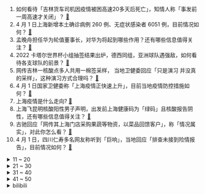 1. 如何看待「吉林货车司机因疫情被困高速20多天后死亡」，知情人称「事发前一周高速才关闭」？ [:link:](https://www.zhihu.com/question/525460645)
2. 4 月 1 日上海新增本土确诊病例 260 例、无症状感染者 6051 例，目前情况如何？ [:link:](https://www.zhihu.com/question/525540509)
3. 孟晚舟担任华为轮值董事长，对华为将起到哪些作用？还有哪些信息值得关注？ [:link:](https://www.zhihu.com/question/525502801)
4. 2022 卡塔尔世界杯小组抽签结果出炉，德西同组，亚洲球队遇强敌，如何看待各支球队的前景？ [:link:](https://www.zhihu.com/question/525519040)
5. 网传吉林一核酸点多人共用一棉签采样， 当地卫健委回应「只是演习 并没真的采样」，这种演习方式合理吗？ [:link:](https://www.zhihu.com/question/525400659)
6. 4 月 1 日国家卫健委称「上海疫情正快速上升」，目前当地疫情防控措施如何？ [:link:](https://www.zhihu.com/question/525452191)
7. 上海疫情是什么走向? [:link:](https://www.zhihu.com/question/524739674)
8. 上海飞昆明核酸阳性男子声明，出发前上海健康码为「绿码」且核酸报告阴性，还有哪些信息值得关注？ [:link:](https://www.zhihu.com/question/525211417)
9. 古驰回应「网传其上海门店采购果蔬等物资，以菜品回馈客户」，称「情况属实」，对此你怎么看？ [:link:](https://www.zhihu.com/question/525407075)
10. 4 月 1 日，四川仁寿多名网友称听到「巨响」，当地回应「排查未接到险情报告」，目前情况如何？ [:link:](https://www.zhihu.com/question/525417152)
<details>
<summary>11 ~ 20</summary>

11. 为什么朋友圈很少晒四年级以上的娃？ [:link:](https://www.zhihu.com/question/462953490)
12. 融创、佳兆业等 10 家房企停牌，延迟刊发 2021 年报，这可能会带来哪些影响？ [:link:](https://www.zhihu.com/question/525393623)
13. 成都发布提醒：前往过成都远洋太古里等多地的市民需尽快报备，配合防疫，目前当地新冠疫情情况如何？ [:link:](https://www.zhihu.com/question/525438958)
14. 女生是不是去大城市比较好找男朋友？ [:link:](https://www.zhihu.com/question/268150857)
15. 自闭症是一种什么样的病？可以治愈么？ [:link:](https://www.zhihu.com/question/496772360)
16. 历史上有哪些红极一时却最终消失了的产品和品牌？ [:link:](https://www.zhihu.com/question/29228007)
17. 如果台湾忽然对外宣称具备了核武技术，台海局势有什么新的可能？ [:link:](https://www.zhihu.com/question/42455396)
18. 如何看待媒体称「乌武装直升飞机进入俄领空袭击时造成该石油基地火灾」？ [:link:](https://www.zhihu.com/question/525411539)
19. 辞职了一个月，住男朋友家里，男朋友每天都催我找工作，每天内心都很纠结，怎么办？ [:link:](https://www.zhihu.com/question/525129034)
20. 4 月 2 日，是世界自闭症日，我们如何关爱来自星星的孩子？ [:link:](https://www.zhihu.com/question/525241089)
</details>
<details>
<summary>21 ~ 30</summary>

21. 为什么 LPL 已经四年三冠一亚了，却每年还要引入韩援呢？ [:link:](https://www.zhihu.com/question/517804099)
22. 俄方称美方用乌克兰人进行活体研究，真实性如何？此言论会对三方关系有怎样的影响？ [:link:](https://www.zhihu.com/question/525473955)
23. 美国计划未来数月内每天释放 100 万桶石油储备，消息人士称将达到 1.8 亿桶左右，会产生什么影响？ [:link:](https://www.zhihu.com/question/525226707)
24. 如何评价《原神》以修 bug 名义改八重神子的做法涉嫌违反日本法律一事？ [:link:](https://www.zhihu.com/question/525366357)
25. 如何看待数码博主表示「小米没能成为中国第一是因为模式太过超前，用户消费观不够成熟」？ [:link:](https://www.zhihu.com/question/525383636)
26. 欧盟称「将不惜一切代价重建太阳能制造业」，其中还有哪些信息值得关注？ [:link:](https://www.zhihu.com/question/525269748)
27. 如何看待华南农业大学2022年清明假期放假通知? [:link:](https://www.zhihu.com/question/525311402)
28. 吴尊友回应是否会出现疫情无法清零现象，「还是能够实现清零目标，难度更大了」，国内疫情清零可能需要多久？ [:link:](https://www.zhihu.com/question/525423112)
29. 网传京东裁员新招数，借口调查员工电脑后称未通过内部软件发送公司资料拒付补偿 N+1，真实情况是怎样的？ [:link:](https://www.zhihu.com/question/524971031)
30. 3 月 25 日俄国防部宣布「俄军将从现在起尽全力完成主要目标，彻底解放顿巴斯」，是降低目标了么？ [:link:](https://www.zhihu.com/question/524437597)
</details>
<details>
<summary>31 ~ 40</summary>

31. LOL 赛事官方称卫冕冠军 EDG 将无缘 2022 年 MSI，如何评价该战队的表现？ [:link:](https://www.zhihu.com/question/524966748)
32. 俄罗斯将只向友好国家以卢布和国家本币结算的方式出口粮食，如何看待这一举措？会带来哪些影响？ [:link:](https://www.zhihu.com/question/525408564)
33. 如果让顶级大力士穿上全套重甲使用长柄武器，狮虎还有可能战胜人吗？ [:link:](https://www.zhihu.com/question/523164547)
34. 如何评价虚拟偶像向晚称玩了15分钟《艾尔登法环》就退款了？ [:link:](https://www.zhihu.com/question/519814445)
35. 如何看待南奥塞梯有意加入俄罗斯，美国称 「不会承认公投结果」？ [:link:](https://www.zhihu.com/question/525193864)
36. 如何看待考研华科消化初试第一被刷? [:link:](https://www.zhihu.com/question/525267762)
37. 最好的笔记软件是什么？ [:link:](https://www.zhihu.com/question/499028200)
38. 宝宝「春捂」科学吗？春天孩子穿衣有哪些注意事项？ [:link:](https://www.zhihu.com/question/521099665)
39. 五部门拟规定剧本杀不得在除节假日外向未成年人提供，你是否支持？剧本杀相关 APP 也在规定范围内吗？ [:link:](https://www.zhihu.com/question/525471063)
40. 如何看待外交部回应「美方称乌克兰问题凸显中国对台湾构成严重威胁」，称「在台湾问题上拱火只会玩火自焚」？ [:link:](https://www.zhihu.com/question/524617588)
</details>
<details>
<summary>41 ~ 50</summary>

41. 我现在大一，觉得再继续读书也是前途渺茫，自己各种条件也不好，很自卑，我该怎么办？ [:link:](https://www.zhihu.com/question/525404730)
42. 衣柜里的很多衣服都只穿过几次，怎么避免冲动性买衣服？ [:link:](https://www.zhihu.com/question/21850167)
43. 考研中选择真的大于努力吗？ [:link:](https://www.zhihu.com/question/524044951)
44. 英语初学者，先背单词还是阅读？ [:link:](https://www.zhihu.com/question/428217587)
45. 有没有什么好的口粮茶叶推荐？ [:link:](https://www.zhihu.com/question/373555141)
46. 努力很久，最后失败了，会有遗憾吗？ [:link:](https://www.zhihu.com/question/525071830)
47. 你所在的城市有哪些「如画般的美景」？ [:link:](https://www.zhihu.com/question/523593978)
48. 连轴转上班，怎么样才能不累？ [:link:](https://www.zhihu.com/question/519938533)
49. 你读过最意难平的诗词是哪一句呢？ [:link:](https://www.zhihu.com/question/524945413)
50. 为什么几乎所有品牌的腕表都是绿色款最抢手？ [:link:](https://www.zhihu.com/question/500761949)
</details><details>
<summary>bilibili</summary>

1. 《梗王之王》多少梗，快来快来数一数，24678... [:link:](//www.bilibili.com/video/BV1Ku411B7XR)
2. 我来B站“卖瓜”了！ [:link:](//www.bilibili.com/video/BV1g3411W7ye)
3. 国产独立武侠游戏 代号《锦衣卫》 16分钟实机流程演示 [:link:](//www.bilibili.com/video/BV13i4y1Q7nt)
4. 烧 死 我 了 [:link:](//www.bilibili.com/video/BV12L4y1L77j)
5. 【原神】层岩巨渊宝箱全收集（成就数248） [:link:](//www.bilibili.com/video/BV1dr4y1W7jC)
6. 火影中那些无法超越的画面与台词 [:link:](//www.bilibili.com/video/BV1Z44y1A7XR)
7. 【罗翔】同学们也过愚人节吗？分享我的愚人节故事 [:link:](//www.bilibili.com/video/BV1QL4y1L7dR)
8. 100W粉丝达成，去找小栗旬老师理个发。 [:link:](//www.bilibili.com/video/BV1Ca411x71u)
9. 体验正宗印式快餐厅 [:link:](//www.bilibili.com/video/BV19S4y127Nc)
10. 大叔卖的不是煎饼是快乐，绝对的摆摊届相声大师 [:link:](//www.bilibili.com/video/BV1b94y1f7gA)
<details>
<summary>11 ~ 20</summary>

11. “动力不详，遇强则强” [:link:](//www.bilibili.com/video/BV1mS4y1N7Ss)
12. 坏人 [:link:](//www.bilibili.com/video/BV18Z4y1m7S1)
13. 【warma】来一起上网冲浪！ [:link:](//www.bilibili.com/video/BV1Gq4y1e7ND)
14. 用人民的名义的方式打开车窗，然后…… [:link:](//www.bilibili.com/video/BV17Z4y1z79L)
15. “龙叔，别骂了别骂了！！” [:link:](//www.bilibili.com/video/BV1xT4y1e73P)
16. 大家的陪伴是最重要的 这才是我最感谢大家的！ [:link:](//www.bilibili.com/video/BV1Xa411x7Y2)
17. 空 投 の 炸 蛋 ？【C4快乐阴人流#27】 [:link:](//www.bilibili.com/video/BV1ni4y1Q7rV)
18. 小姐姐用邓紫棋的声线唱《泡沫》，一开口惊了！ [:link:](//www.bilibili.com/video/BV1au411v7hD)
19. 想不到这东西这么丑 怎么这么好喝！ [:link:](//www.bilibili.com/video/BV15i4y1Q77v)
20. 【原神层岩巨渊宝箱全收集】(成就数248)精准分类，路线规划！全网最贴心的璃月宝箱攻略！岩之印获取途径！ [:link:](//www.bilibili.com/video/BV1ru411v7jr)
</details>
<details>
<summary>21 ~ 30</summary>

21. 【石黑英雄】红凯亲测UR版欧布圆环！康康它有哪些改变？ [:link:](//www.bilibili.com/video/BV1X44y1A7n6)
22. 《永劫无间》丨新武器双马尾实机演示 [:link:](//www.bilibili.com/video/BV1h44y1P7Fq)
23. 男女之间千万不能问的问题！！！ [:link:](//www.bilibili.com/video/BV1yZ4y1m76Q)
24. 中国人不骗中国人！全网最简单C盘清理攻略 [:link:](//www.bilibili.com/video/BV1yZ4y1B764)
25. 米津玄师！别一天老哼那Loser，谁不会啊！ [:link:](//www.bilibili.com/video/BV1cS4y1m7pD)
26. 苦命公主：康熙最后的女儿们，都是什么结局？【雍正王朝】 [:link:](//www.bilibili.com/video/BV1BL4y177Hx)
27. 细读经典：被严重低估的华语杰作！现在上映票房至少10亿起 [:link:](//www.bilibili.com/video/BV1vY4y1q7JL)
28. 藏在重庆沟沟里的“下饭神器”，菜单没有价格，我却想多付钱！ [:link:](//www.bilibili.com/video/BV1694y1o7HP)
29. “揭 秘 中国BOY” [:link:](//www.bilibili.com/video/BV1Eq4y1e7ng)
30. 炸 鸡 汉 堡 天 花 板 [:link:](//www.bilibili.com/video/BV1z44y1A7WV)
</details>
<details>
<summary>31 ~ 40</summary>

31. 当晚会主持人做了老师 [:link:](//www.bilibili.com/video/BV1Cu411v7xj)
32. 成为楼长后，整栋楼的人都知道我是up主了？？｜隔离日记 [:link:](//www.bilibili.com/video/BV1eY4y1v7uh)
33. 买人偶，一定要注意尺寸 [:link:](//www.bilibili.com/video/BV1ST4y1i7Ry)
34. 美国医生：我没有麻药了，你忍一下！（挥棒 [:link:](//www.bilibili.com/video/BV1xT4y1e78U)
35. 高能推荐：100本精品小说推荐，足够解决你的书荒。UP私密大书单公开第一波。 [:link:](//www.bilibili.com/video/BV1uY411J79d)
36. 【王嘉尔】JACKSON WANG Blow (Official Music Video) [:link:](//www.bilibili.com/video/BV13S4y1K7ij)
37. 数学作业我写个@$&%#… [:link:](//www.bilibili.com/video/BV1tL411A7N3)
38. 24个旋曜玉帛位置 [:link:](//www.bilibili.com/video/BV1oY411E7hs)
39. 傅政华被开除党籍 开除公职 [:link:](//www.bilibili.com/video/BV1zZ4y1m7WS)
40. 【原魔2.0】我真的把原魔做了出来：钟离Boss战！ [:link:](//www.bilibili.com/video/BV1LP4y1M76b)
</details>
<details>
<summary>41 ~ 50</summary>

41. 反诈app看了都要响两声【阅片无数Ⅱ 40】 [:link:](//www.bilibili.com/video/BV1pY411J76j)
42. 出 音 味 来 [:link:](//www.bilibili.com/video/BV1EZ4y1z7YV)
43. 爷的青春回来了！ [:link:](//www.bilibili.com/video/BV1EL411A76m)
44. 体育差生大鉴赏 [:link:](//www.bilibili.com/video/BV19u411v7LR)
45. 【原神Rap】雷电将军vs钟离 [:link:](//www.bilibili.com/video/BV16L4y177B9)
46. 曝光一堆打假都打不掉的黑心商家 [:link:](//www.bilibili.com/video/BV1QY4y1q7WP)
47. 【 未 来 预 告 】 [:link:](//www.bilibili.com/video/BV1Tq4y1e7YE)
48. 【原神2.6】全网首发&超全·层岩巨渊全世界任务/隐藏任务攻略 大合集~！超舒服2.6任务攻略（更新ing） [:link:](//www.bilibili.com/video/BV1RY4y1s7Ta)
49. 假如给你60秒向上帝提问（第五期） [:link:](//www.bilibili.com/video/BV1WP4y1M7Qn)
50. 当你的老板是个香港人 [:link:](//www.bilibili.com/video/BV1oa411x7eV)
</details>
<details>
<summary>51 ~ 60</summary>

51. 村民一致同意漠叔担任宣传大使，老乡送来兔子庆祝，大家一起建设农村 [:link:](//www.bilibili.com/video/BV1F44y1P7ek)
52. “当病人质疑我的医术时”医生小哥一个举动网友直呼：资历上来了 [:link:](//www.bilibili.com/video/BV1RF411W7Jy)
53. 【飘飘】张艺兴，一个努力的优质剧混子 [:link:](//www.bilibili.com/video/BV1AS4y1m7JH)
54. 这是哪个版本的，毫无违和感，笑死人了！ [:link:](//www.bilibili.com/video/BV1bT4y1e7TX)
55. 【4K60FPS】《仙剑奇侠传》经典神曲合集！无法超越的经典！ [:link:](//www.bilibili.com/video/BV1gi4y1Q7qU)
56. 【水果猎人】网络热门水果鉴定2 [:link:](//www.bilibili.com/video/BV1qL4y1L7JD)
57. 中美海底捞对比 光小费就花了上千元？ [:link:](//www.bilibili.com/video/BV1ya411x7np)
58. 这是可以公开的吗？一刀下去，皮都展开了！ [:link:](//www.bilibili.com/video/BV12S4y127dQ)
59. 鉴定绿化带热门野菜。 [:link:](//www.bilibili.com/video/BV1a94y1f7mX)
60. 笑死！爆料一个ID叫瑟瑟跑步的运动博主~ [:link:](//www.bilibili.com/video/BV1Pi4y1Q7v2)
</details>
<details>
<summary>61 ~ 70</summary>

61. 恶 性 竞 争 [:link:](//www.bilibili.com/video/BV1aq4y1Y7dS)
62. 电池不能到20%以下充电？边充边玩伤电池？普通人应该知道的电池知识 [:link:](//www.bilibili.com/video/BV1Qu411v7hj)
63. 男人可以没车没房，但身体一定要强 [:link:](//www.bilibili.com/video/BV1C44y1A7Yo)
64. 嘉 然 劝 学 [:link:](//www.bilibili.com/video/BV1yi4y1Q7C3)
65. 我愿称它为：史上最治愈的游戏！ [:link:](//www.bilibili.com/video/BV18L4y177zM)
66. 我和我的冤种朋友 [:link:](//www.bilibili.com/video/BV1794y1f7eU)
67. 81192，我们继续前行！ [:link:](//www.bilibili.com/video/BV1nP4y1K7eK)
68. 当妈妈用我的电脑时 [:link:](//www.bilibili.com/video/BV1Z3411n7yA)
69. 81192，请立即返航！ [:link:](//www.bilibili.com/video/BV1s3411H7rT)
70. 碳水炸弹天花板！10块钱成本，这谁看了不迷糊…… [:link:](//www.bilibili.com/video/BV1NS4y1K7vY)
</details>
<details>
<summary>71 ~ 80</summary>

71. 小猫咪原来也会皱眉！ [:link:](//www.bilibili.com/video/BV12Y411E7gx)
72. 【人类迷惑行为】128 你是奥斯卡野生影帝吧 [:link:](//www.bilibili.com/video/BV1r44y1A7x2)
73. 《恋与深空》 祁煜新版概念短片「鱼」 [:link:](//www.bilibili.com/video/BV1z5411S7dd)
74. 《崩坏3》全新S级角色「戒律·深罪之槛」& SP角色「黄金·璀耀之歌」预告 [:link:](//www.bilibili.com/video/BV1Rr4y1W7a5)
75. 杏花吴记牛肉火锅  厨子探店¥466 [:link:](//www.bilibili.com/video/BV1Cr4y1W79H)
76. 【舔狗之王】“我最巅峰的时候同时舔七个” [:link:](//www.bilibili.com/video/BV1hY411J7j5)
77. 每日一次，强化核心力量，有效缩减5-10公分腰围【附方案】 [:link:](//www.bilibili.com/video/BV1k94y1f7Vr)
78. 网络热门爆款鉴定25 [:link:](//www.bilibili.com/video/BV1Wi4y1Q75W)
79. 《 哒 哒 哒 滴 哒 哒 》 [:link:](//www.bilibili.com/video/BV1VY411J7LM)
80. 国产独立游戏《隐世神剑传》宣传片 4月15日 Steam发售EA版 [:link:](//www.bilibili.com/video/BV15P4y1M7mQ)
</details>
<details>
<summary>81 ~ 90</summary>

81. 【时代少年团】愚人节特辑 [:link:](//www.bilibili.com/video/BV1W94y1o7dN)
82. 《原神》拾枝杂谈-「神里绫人：镜中花月」 [:link:](//www.bilibili.com/video/BV1BY4y1q7Ko)
83. 《路边的野花不要吃》 [:link:](//www.bilibili.com/video/BV1aY411J7or)
84. 我终于吃到了北方的布袋馍！头这么大，万物皆可包！ 无广试吃员 [:link:](//www.bilibili.com/video/BV1di4y1D7qJ)
85. 高达9.3分！根据20年前震惊西安的真实案件改编，比纪录片还真实！深度解说《12·1枪杀大案》（第一期） [:link:](//www.bilibili.com/video/BV1uP4y1K7XQ)
86. 【RAY】这致命的机械感！那个男人的终极座驾！爆改夜莺！ [:link:](//www.bilibili.com/video/BV19q4y1h7VX)
87. 微胖大胸！实测爆款连衣裙，结果…！！！ [:link:](//www.bilibili.com/video/BV1KZ4y1z7B1)
88. 拯救b站up主形象系列之《山城小栗旬vs帅农鸟哥》 [:link:](//www.bilibili.com/video/BV1iL411A7WK)
89. 【原神】2.6新地图「层岩巨渊」全任务流程/解谜攻略合集！持续更新中...层岩巨渊深游记/岩中幽谷副本等 [:link:](//www.bilibili.com/video/BV1wY411J7kQ)
90. 【low君】《皓嫣CP》：一对因为观众嗑糖能力过强，而出圈的CP！ [:link:](//www.bilibili.com/video/BV1wL4y1E7kP)
</details>
<details>
<summary>91 ~ 100</summary>

91. 男 生 女 生 上 网 课 [:link:](//www.bilibili.com/video/BV1wr4y1s7dZ)
92. 凤凰传奇！你们根本没在自由飞翔，你躲哪去了？ [:link:](//www.bilibili.com/video/BV1t5411S7Y9)
93. 一战的英雄，却在二战时投降。法国元帅贝当（上）【历史调研室31】 [:link:](//www.bilibili.com/video/BV1dr4y1H77b)
94. 车臣士兵扛着RPG轮流发射攻击乌纳粹定居点，还发出阵阵欢呼 [:link:](//www.bilibili.com/video/BV16F411W7No)
95. 流浪的小橘一直跟着我，没想到给了我这么大一个惊喜 [:link:](//www.bilibili.com/video/BV1Zr4y1W71p)
96. 【原神】“你们俩是一家人？！” [:link:](//www.bilibili.com/video/BV1DY411J7Pa)
97. 🥵 宁教我负天下人 🥵 [:link:](//www.bilibili.com/video/BV17P4y1K7m8)
98. 电影能做到的好，这部电影都做到了！ [:link:](//www.bilibili.com/video/BV1ZY4y1i7tA)
99. 疯了！小伙居然当着女朋友的面看蓝色战衣。。。 [:link:](//www.bilibili.com/video/BV1zS4y1N7oP)
100. 被无数人评为神作，一口气看完04年高分悬疑动画《怪物》，人性的毁灭与救赎! [:link:](//www.bilibili.com/video/BV1Ki4y1X77q)
</details></details>